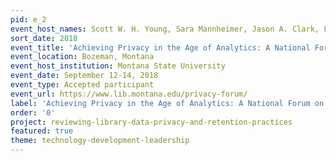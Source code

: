 ```yaml
---
pid: e_2
event_host_names: Scott W. H. Young, Sara Mannheimer, Jason A. Clark, Lisa Hinchliffe, and Jacqueline Frank
sort_date: 2018
event_title: 'Achieving Privacy in the Age of Analytics: A National Forum on Web Privacy and Web Analytics'
event_location: Bozeman, Montana
event_host_institution: Montana State University
event_date: September 12-14, 2018
event_type: Accepted participant
event_url: https://www.lib.montana.edu/privacy-forum/
label: 'Achieving Privacy in the Age of Analytics: A National Forum on Web Privacy and Web Analytics'
order: '0'
project: reviewing-library-data-privacy-and-retention-practices
featured: true
theme: technology-development-leadership
---
```

